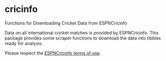 cricinfo
=====================

Functions for Downloading Cricket Data from ESPNCricinfo

Data on all international cricket matches is provided by ESPNCricinfo. This package provides some scraper functions to download the data into tibbles ready for analysis.

Please respect the [ESPNCricinfo terms of use](http://www.espncricinfo.com/ci/content/site/company/terms_use.html).

